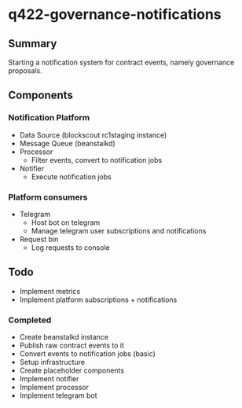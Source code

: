 # q422-governance-notifications


## Summary

Starting a notification system for contract events, namely governance proposals.

## Components

### Notification Platform

* Data Source (blockscout rc1staging instance)
* Message Queue (beanstalkd)
* Processor
    * Filter events, convert to notification jobs 
* Notifier
    * Execute notification jobs

### Platform consumers

* Telegram
    * Host bot on telegram 
    * Manage telegram user subscriptions and notifications
* Request bin
    * Log requests to console

## Todo

* Implement metrics
* Implement platform subscriptions + notifications

### Completed

* Create beanstalkd instance
* Publish raw contract events to it
* Convert events to notification jobs (basic)
* Setup infrastructure
* Create placeholder components
* Implement notifier
* Implement processor
* Implement telegram bot


